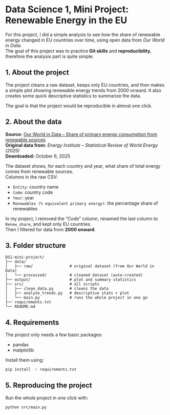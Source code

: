# Data Science 1, Mini Project: Renewable Energy in the EU

For this project, I did a simple analysis to see how the share of renewable energy changed in EU countries over time, using open data from *Our World in Data*.  
The goal of this project was to practice **Git skills** and **reproducibility**, therefore the analysis part is quite simple.



## 1. About the project
The project cleans a raw dataset, keeps only EU countries, and then makes a simple plot showing renewable energy trends from 2000 onward.  It also creates some quick descriptive statistics to summarize the data.  

The goal is that the project would be reproducible in almost one click.



## 2. About the data
**Source:** [Our World in Data – Share of primary energy consumption from renewable sources](https://ourworldindata.org/grapher/renewable-share-energy?v=1&csvType=full&useColumnShortNames=false)  
**Original data from:** *Energy Institute – Statistical Review of World Energy (2025)*  
**Downloaded:** October 6, 2025

The dataset shows, for each country and year, what share of total energy comes from renewable sources.  
Columns in the raw CSV:
- `Entity`: country name  
- `Code`: country code  
- `Year`: year  
- `Renewables (% equivalent primary energy)`: the percentage share of renewables  

In my project, I removed the “Code” column, renamed the last column to `Renew_share`, and kept only EU countries.  
Then I filtered for data from **2000 onward**.



## 3. Folder structure

```
DS1-mini-project/
├── data/
│   ├── raw/                # original dataset (from Our World in Data)
│   └── processed/          # cleaned dataset (auto-created)
├── output/                 # plot and summary statistics
├── src/                    # all scripts
│   ├── clean_data.py       # cleans the data
│   ├── analyze_trends.py   # descriptive stats + plot
│   └── main.py             # runs the whole project in one go
├── requirements.txt
└── README.md
```

## 4. Requirements
The project only needs a few basic packages:
- pandas  
- matplotlib  

Install them using:
```bash
pip install -r requirements.txt
```

## 5. Reproducing the project
Run the whole project in one click with:
```bash
python src/main.py
```
